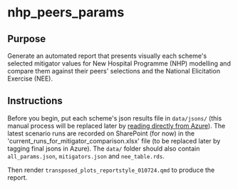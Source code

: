 # nhp_peers_params

## Purpose

Generate an automated report that presents visually each scheme's selected mitigator values for New Hospital Programme (NHP) modelling and compare them against their peers' selections and the National Elicitation Exercise (NEE). 

## Instructions

Before you begin, put each scheme's json results file in `data/jsons/` (this manual process will be replaced later by [reading directly from Azure](https://github.com/The-Strategy-Unit/nhp_peers_params/issues/16)). The latest scenario runs are recorded on SharePoint (for now) in the 'current_runs_for_mitigator_comparison.xlsx' file (to be replaced later by tagging final jsons in Azure). The `data/` folder should also contain `all_params.json`, `mitigators.json` and `nee_table.rds`.

Then render `transposed_plots_reportstyle_010724.qmd` to produce the report.
